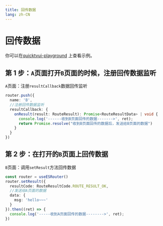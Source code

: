 ```yaml
---
title: 回传数据
lang: zh-CN
---
```


# 回传数据

你可以在[quicktvui-playground](https://github.com/quicktvui/quicktvui-playground/tree/master/es-page-result) 上查看示例。

## 第 1 步：`A`页面打开`B`页面的时候，注册回传数据监听

`A`页面：注册`resultCallback`数据回传监听

```ts
router.push({
  name: 'B',
  //注册回传数据监听
  resultCallback: {
    onResult(result: RouteResult): Promise<RouteResultData> | void {
      console.log('------收到B页面回传的数据------->', ret);
      return Promise.resolve("收到B页面回传的数据后，发送给B页面的数据")
    }
  }
})
```

## 第 2 步：在打开的`B`页面上回传数据

`B`页面：调用`setResult`方法回传数据

```ts
const router = useESRouter()
router.setResult({
  resultCode: RouteResultCode.ROUTE_RESULT_OK,
  //发送给A页面的数据
  data: {
    msg: 'hello~~~'
  }
}).then((ret) => {
  console.log('-----收到A页面回传的数据-------->', ret);
})
```

